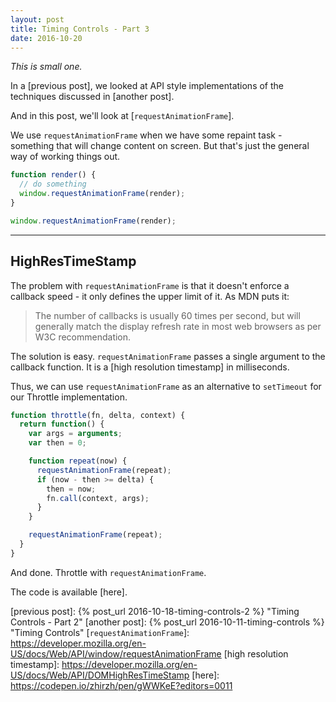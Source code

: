 ```yaml
---
layout: post
title: Timing Controls - Part 3
date: 2016-10-20
---
```


*This is small one.*

In a [previous post], we looked at API style implementations of the techniques discussed in [another post].

And in this post, we'll look at [`requestAnimationFrame`].

<!-- preview -->

We use `requestAnimationFrame` when we have some repaint task - something that will change content on screen.
But that's just the general way of working things out.

```js
function render() {
  // do something
  window.requestAnimationFrame(render);
}

window.requestAnimationFrame(render);
```

---

## HighResTimeStamp

The problem with `requestAnimationFrame` is that it doesn't enforce a callback speed - it only defines the upper limit of it.
As MDN puts it:
> The number of callbacks is usually 60 times per second, but will generally match the display refresh rate in most web browsers as per W3C recommendation.

The solution is easy.
`requestAnimationFrame` passes a single argument to the callback function.
It is a [high resolution timestamp] in milliseconds.

Thus, we can use `requestAnimationFrame` as an alternative to `setTimeout` for our Throttle implementation.

```js
function throttle(fn, delta, context) {
  return function() {
    var args = arguments;
    var then = 0;

    function repeat(now) {
      requestAnimationFrame(repeat);
      if (now - then >= delta) {
        then = now;
        fn.call(context, args);
      }
    }

    requestAnimationFrame(repeat);
  }
}
```

And done.
Throttle with `requestAnimationFrame`.

The code is available [here].

[previous post]: {% post_url 2016-10-18-timing-controls-2 %} "Timing Controls - Part 2"
[another post]: {% post_url 2016-10-11-timing-controls %} "Timing Controls"
[`requestAnimationFrame`]: https://developer.mozilla.org/en-US/docs/Web/API/window/requestAnimationFrame
[high resolution timestamp]: https://developer.mozilla.org/en-US/docs/Web/API/DOMHighResTimeStamp
[here]: https://codepen.io/zhirzh/pen/gWWKeE?editors=0011
